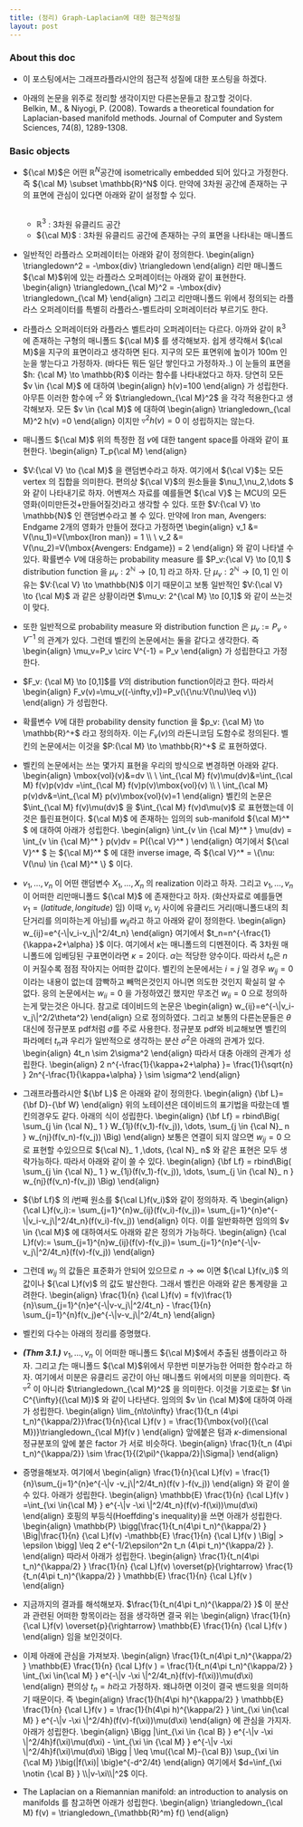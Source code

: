 ```yaml
---
title: (정리) Graph-Laplacian에 대한 점근적성질 
layout: post 
---
```


### About this doc

- 이 포스팅에서는 그래프라플라시안의 점근적 성질에 대한 포스팅을 하겠다. 

- 아래의 논문을 위주로 정리할 생각이지만 다른논문들고 참고할 것이다.  <br/>
Belkin, M., & Niyogi, P. (2008). Towards a theoretical foundation for Laplacian-based manifold methods. Journal of Computer and System Sciences, 74(8), 1289-1308.

### Basic objects

- ${\cal M}$은 어떤 $\mathbb{R}^{N}$공간에 isometrically embedded 되어 있다고 가정한다. 즉 ${\cal M} \subset \mathbb{R}^N$ 이다. 만약에 3차원 공간에 존재하는 구의 표면에 관심이 있다면 아래와 같이 설정할 수 있다. <br/><br/>
  - $\mathbb{R}^3$ : 3차원 유클리드 공간 
  - ${\cal M}$ : 3차원 유클리드 공간에 존재하는 구의 표면을 나타내는 매니폴드 
  
- 일반적인 라플라스 오퍼레이터는 아래와 같이 정의한다. 
\begin{align}
\triangledown^2 = -\mbox{div} \triangledown
\end{align}
리만 매니폴드 ${\cal M}$위에 있는 라플라스 오퍼레이터는 아래와 같이 표현한다. 
\begin{align}
\triangledown_{\cal M}^2 = -\mbox{div} \triangledown_{\cal M}
\end{align}
그리고 리만매니폴드 위에서 정의되는 라플라스 오퍼레이터를 특별히 라플라스-벨트라미 오퍼레이터라 부르기도 한다. 

- 라플라스 오퍼레이터와 라플라스 벨트라미 오퍼레이터는 다르다. 아까와 같이 $\mathbb{R}^3$ 에 존재하는 구형의 매니폴드 ${\cal M}$ 를 생각해보자. 쉽게 생각해서 ${\cal M}$을 지구의 표면이라고 생각하면 된다. 지구의 모든 표면위에 높이가 100m 인 눈을 쌓는다고 가정하자. (바다든 뭐든 일단 쌓인다고 가정하자..) 이 눈들의 표면을 $h: {\cal M} \to \mathbb{R}$ 이라는 함수를 나타내었다고 하자. 당연히 모든 $v \in {\cal M}$ 에 대하여 
\begin{align}
h(v)=100
\end{align}
가 성립한다. 아무튼 이러한 함수에 $\triangledown^2$ 와 $\triangledown_{\cal M}^2$ 을 각각 적용한다고 생각해보자. 모든 $v \in {\cal M}$ 에 대하여 
\begin{align}
\triangledown_{\cal M}^2 h(v) =0
\end{align} 
이지만 $\triangledown^2 h(v)=0$ 이 성립하지는 않는다. 

- 매니폴드 ${\cal M}$ 위의 특정한 점 $v$에 대한 tangent space를 아래와 같이 표현한다. 
\begin{align}
T_p{\cal M}
\end{align}
 
- $V:{\cal V} \to {\cal M}$ 을 랜덤변수라고 하자. 여기에서 ${\cal V}$는 모든 vertex 의 집합을 의미한다. 편의상 ${\cal V}$의 원소들을 $\nu_1,\nu_2,\dots $ 와 같이 나타내기로 하자. 어벤져스 자료를 예를들면 ${\cal V}$ 는 MCU의 모든 영화(이미만든것+만들어질것)라고 생각할 수 있다. 또한 $V:{\cal V} \to \mathbb{N}$ 인 랜덤변수라고 볼 수 있다. 만약에 Iron man, Avengers: Endgame 2개의 영화가 만들어 졌다고 가정하면 
\begin{align}
v_1 &= V(\nu_1)=V(\mbox{Iron man}) = 1 \\\\ \\
v_2 &= V(\nu_2)=V(\mbox{Avengers: Endgame}) = 2
\end{align}
와 같이 나타낼 수 있다. 확률변수 $V$에 대응하는 probability measure 를 $P_v:{\cal V} \to [0,1] $ distribution function 을 $\mu_v: 2^{\mathbb{N} } \to [0,1]$ 라고 하자. 단 $\mu_v: 2^{\mathbb{N} } \to [0,1]$ 인 이유는 $V:{\cal V} \to \mathbb{N}$ 이기 때문이고 보통 일반적인 $V:{\cal V} \to {\cal M}$ 과 같은 상황이라면 $\mu_v: 2^{\cal M} \to [0,1]$ 와 같이 쓰는것이 맞다. 

- 또한 일반적으로 probability measure 와 distribution function 은 $\mu_v:= P_v \circ V^{-1}$ 의 관계가 있다. 그런데 벨킨의 논문에서는 둘을 같다고 생각한다. 즉 
\begin{align}
\mu_v=P_v \circ V^{-1} = P_v 
\end{align}
가 성립한다고 가정한다. 

- $F_v: {\cal M} \to [0,1]$를 $V$의 distribution function이라고 한다. 따라서 
\begin{align}
F_v(v)=\mu_v((-\infty,v])=P_v(\\{\nu:V(\nu)\leq v\\})
\end{align}
가 성립한다.

- 확률변수 $V$에 대한 probability density function 을 $p_v: {\cal M} \to \mathbb{R}^+$ 라고 정의하자. 이는 $F_v(v)$의 라돈니코딤 도함수로 정의된다. 벨킨의 논문에서는 이것을 $P:{\cal M} \to \mathbb{R}^+$ 로 표현하였다. 

- 벨킨의 논문에서는 쓰는 몇가지 표현을 우리의 방식으로 변경하면 아래와 같다. 
\begin{align}
\mbox{vol}(v)&=dv \\\\ \\
\int_{\cal M} f(v)\mu(dv)&=\int_{\cal M} f(v)p(v)dv =\int_{\cal M} f(v)p(v)\mbox{vol}(v) \\\\ \\
\int_{\cal M} p(v)dv&=\int_{\cal M} p(v)\mbox{vol}(v)=1
\end{align}
벨킨의 논문은 $\int_{\cal M} f(v)\mu(dv)$ 을 $\int_{\cal M} f(v)d\mu(v)$ 로 표현했는데 이것은 틀린표현이다. 
${\cal M}$ 에 존재하는 임의의 sub-manifold ${\cal M}^* $ 에 대하여 아래가 성립한다. 
\begin{align}
\int_{v \in {\cal M}^* } \mu(dv) = \int_{v \in {\cal M}^* } p(v)dv = P({\cal V}^* ) 
\end{align}
여기에서 ${\cal V}^* $ 는 ${\cal M}^* $ 에 대한 inverse image, 즉 ${\cal V}^* = \\{\nu: V(\nu) \in {\cal M}^* \\} $ 이다. 

- $v_1,\dots,v_n$ 이 어떤 랜덤변수 $X_1,\dots,X_n$ 의 realization 이라고 하자. 그리고 $v_1,\dots,v_n$ 이 어떠한 리만매니폴드 ${\cal M}$ 에 존재한다고 하자. (화산자료로 예를들면 $v_1=(latitude, longitude)$ 임) 이때 $v_i, v_j$ 사이에 유클리드 거리(매니폴드내의 최단거리를 의미하는게 아님)를 $w_{ij}$라고 하고 아래와 같이 정의한다. 
\begin{align}
w_{ij}=e^{-\\|v_i-v_j\\|^2/4t_n}
\end{align}
여기에서 $t_n=n^{-\frac{1}{\kappa+2+\alpha} }$ 이다. 여기에서 $\kappa$는 매니폴드의 디멘젼이다. 즉 3차원 매니폴드에 임베딩된 구표면이라면 $\kappa=2$이다. $\alpha$는 적당한 양수이다. 따라서 $t_n$은 $n$이 커질수록 점점 작아지는 어떠한 값이다. 벨킨의 논문에서는 $i=j$ 일 경우 $w_{ij}=0$ 이라는 내용이 없는데 깜빡하고 빼먹은것인지 아니면 의도한 것인지 확실히 알 수 없다. 응의 논문에서는 $w_{ii}=0$ 을 가정하였긴 했지만 무조건 $w_{ii}=0$ 으로 정의하는게 맞는것은 아니다. 참고로 데이비드의 논문은
\begin{align}
w_{ij}=e^{-\\|v_i-v_j\\|^2/2\theta^2}
\end{align}
으로 정의하였다. 그리고 보통의 다른논문들은 $\theta$ 대신에 정규분포 pdf처럼 $\sigma$를 주로 사용한다. 정규분포 pdf와 비교해보면 벨킨의 파라메터 $t_n$과 우리가 일반적으로 생각하는 분산 $\sigma^2$은 아래의 관계가 있다.
\begin{align}
4t_n \sim 2\sigma^2 
\end{align}
따라서 대충 아래의 관계가 성립한다. 
\begin{align}
2 n^{-\frac{1}{\kappa+2+\alpha} }= \frac{1}{\sqrt{n} } 2n^{-\frac{1}{\kappa+\alpha} } \sim \sigma^2 
\end{align}

- 그래프라플라시안 ${\bf L}$ 은 아래와 같이 정의한다. 
\begin{align}
{\bf L}={\bf D}-{\bf W}
\end{align}
위의 노테이션은 데이비드의 표기법을 따랐는데 벨킨의경우도 같다. 아래의 식이 성립한다. 
\begin{align}
{\bf Lf} = rbind\Big( \sum_{j \in {\cal N}_ 1 } W_{1j}(f(v_1)-f(v_j)), \dots, \sum_{j \in {\cal N}_ n } w_{nj}(f(v_n)-f(v_j)) \Big)
\end{align}
보통은 연결이 되지 않으면 $w_{ij}=0$ 으로 표현할 수있으므로 ${\cal N}_ 1 ,\dots, {\cal N}_ n$ 와 같은 표현은 모두 생략가능하다. 따라서 아래와 같이 쓸 수 있다. 
\begin{align}
{\bf Lf} = rbind\Big( \sum_{j \in {\cal N}_ 1 } w_{1j}(f(v_1)-f(v_j)), \dots, \sum_{j \in {\cal N}_ n } w_{nj}(f(v_n)-f(v_j)) \Big)
\end{align}

- ${\bf Lf}$ 의 $i$번째 원소를 ${\cal L}f(v_i)$와 같이 정의하자. 즉 
\begin{align}
{\cal L}f(v_i):= \sum_{j=1}^{n}w_{ij}(f(v_i)-f(v_j))= \sum_{j=1}^{n}e^{-\\|v_i-v_j\\|^2/4t_n}(f(v_i)-f(v_j))
\end{align}
이다. 이를 일반화하면 임의의 $v \in {\cal M}$ 에 대하여서도 아래와 같은 정의가 가능하다. 
\begin{align}
{\cal L}f(v):= \sum_{j=1}^{n}w_{ij}(f(v)-f(v_j))= \sum_{j=1}^{n}e^{-\\|v-v_j\\|^2/4t_n}(f(v)-f(v_j))
\end{align}

- 그런데 $w_{ij}$ 의 값들은 표준화가 안되어 있으므로 $n \to \infty$ 이면 ${\cal L}f(v_i)$ 의 값이나 ${\cal L}f(v)$ 의 값도 발산한다. 그래서 벨킨은 아래와 같은 통계량을 고려한다. 
\begin{align}
\frac{1}{n} {\cal L}f(v) = f(v)\frac{1}{n}\sum_{j=1}^{n}e^{-\\|v-v_j\\|^2/4t_n} - \frac{1}{n} \sum_{j=1}^{n}f(v_j)e^{-\\|v-v_j\\|^2/4t_n}
\end{align}

- 벨킨외 다수는 아래의 정리를 증명했다. 

- ***(Thm 3.1.)*** $v_1,\dots,v_n$ 이 어떠한 매니폴드 ${\cal M}$에서 추출된 샘플이라고 하자. 그리고 $f$는 매니폴드 ${\cal M}$위에서 무한번 미분가능한 어떠한 함수라고 하자. 여기에서 미분은 유클리드 공간이 아닌 매니폴드 위에서의 미분을 의미한다. 즉 $\triangledown^2$ 이 아니라 $\triangledown_{\cal M}^2$ 을 의미한다. 이것을 기호로는 $f \in C^{\infty}({\cal M})$ 와 같이 나타낸다. 임의의 $v \in {\cal M}$에 대하여 아래가 성립한다. 
\begin{align}
\lim_{n\to\infty} \frac{1}{t_n (4\pi t_n)^{\kappa/2}}\frac{1}{n}{\cal L}f(v ) = \frac{1}{\mbox{vol}({\cal M})}\triangledown_{\cal M}f(v )
\end{align}
앞에붙은 텀과 $\kappa$-dimensional 정규분포의 앞에 붙은 factor 가 서로 비슷하다. 
\begin{align}
\frac{1}{t_n (4\pi t_n)^{\kappa/2}} \sim \frac{1}{(2\pi)^{\kappa/2}|\Sigma|} 
\end{align}

- 증명을해보자. 여기에서 
\begin{align}
\frac{1}{n}{\cal L}f(v) = \frac{1}{n}\sum_{j=1}^{n}e^{-\\|v -v_j\\|^2/4t_n}(f(v )-f(v_j))
\end{align}
와 같이 쓸 수 있다. 아래가 성립한다. 
\begin{align}
\mathbb{E} \frac{1}{n} {\cal L}f(v ) =\int_{\xi \in{\cal M} } e^{-\\|v -\xi \\|^2/4t_n}(f(v)-f(\xi))\mu(d\xi)
\end{align}
호핑의 부등식(Hoeffding's inequality)을 쓰면 아래가 성립한다. 
\begin{align}
\mathbb{P} \bigg[\frac{1}{t_n(4\pi t_n)^{\kappa/2} } \Big|\frac{1}{n} {\cal L}f(v) -\mathbb{E} \frac{1}{n} {\cal L}f(v ) \Big| > \epsilon  \bigg]  \leq 2 e^{-1/2\epsilon^2n t_n (4\pi t_n)^{\kappa/2} }.
\end{align}
따라서 아래가 성립한다. 
\begin{align}
\frac{1}{t_n(4\pi t_n)^{\kappa/2} } \frac{1}{n} {\cal L}f(v) \overset{p}{\rightarrow} \frac{1}{t_n(4\pi t_n)^{\kappa/2} } \mathbb{E} \frac{1}{n} {\cal L}f(v ) 
\end{align}

- 지금까지의 결과를 해석해보자. $\frac{1}{t_n(4\pi t_n)^{\kappa/2} }$ 이 분산과 관련된 어떠한 항목이라는 점을 생각하면 결국 위는 
\begin{align}
\frac{1}{n} {\cal L}f(v) \overset{p}{\rightarrow} \mathbb{E} \frac{1}{n} {\cal L}f(v ) 
\end{align}
임을 보인것이다. 

- 이제 아래에 관심을 가져보자. 
\begin{align}
\frac{1}{t_n(4\pi t_n)^{\kappa/2} } \mathbb{E} \frac{1}{n} {\cal L}f(v ) = \frac{1}{t_n(4\pi t_n)^{\kappa/2} } \int_{\xi \in{\cal M} } e^{-\\|v -\xi \\|^2/4t_n}(f(v)-f(\xi))\mu(d\xi)
\end{align}
편의상 $t_n=h$라고 가정하자. 왜냐하면 이것이 결국 밴드윗을 의미하기 때문이다. 즉 
\begin{align}
\frac{1}{h(4\pi h)^{\kappa/2} } \mathbb{E} \frac{1}{n} {\cal L}f(v ) = \frac{1}{h(4\pi h)^{\kappa/2} } \int_{\xi \in{\cal M} } e^{-\\|v -\xi \\|^2/4h}(f(v)-f(\xi))\mu(d\xi)
\end{align}
에 관심을 가지자. 아래가 성립한다. 
\begin{align}
\Bigg \|\int_{\xi \in {\cal B} } e^{-\\|v -\xi \\|^2/4h}f(\xi)\mu(d\xi) - \int_{\xi \in {\cal M} } e^{-\\|v -\xi \\|^2/4h}f(\xi)\mu(d\xi) \Bigg \| \leq \mu({\cal M}-{\cal B}) \sup_{\xi \in {\cal M} }\big(\|f(\xi)\| \big)e^{-d^2/4t}
\end{align}
여기에서 $d=\inf_{\xi \notin {\cal B} } \\|v-\xi\\|^2$ 이다. 

- The Laplacian on a Riemannian manifold: an introduction to analysis on manifolds 를 참고하면 아래가 성립한다. 
\begin{align}
\triangledown_{\cal M} f(v) = \triangledown_{\mathbb{R}^m} f(\)
\end{align}
